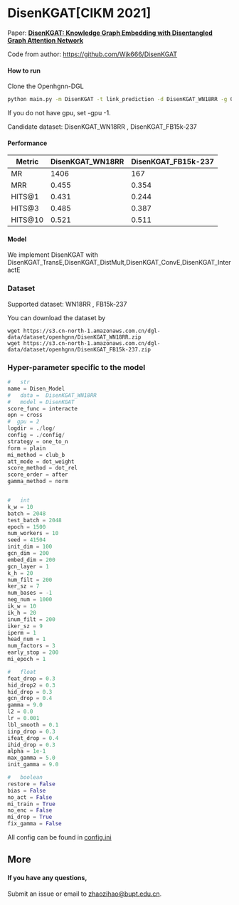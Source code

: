 # DisenKGAT[CIKM 2021]

Paper: [**DisenKGAT: Knowledge Graph Embedding with Disentangled
Graph Attention Network**](https://dl.acm.org/doi/10.1145/3459637.3482424)

Code from author:  https://github.com/Wjk666/DisenKGAT

#### How to run

Clone the Openhgnn-DGL

```bash
python main.py -m DisenKGAT -t link_prediction -d DisenKGAT_WN18RR -g 0
```

If you do not have gpu, set -gpu -1.

Candidate dataset: DisenKGAT_WN18RR , DisenKGAT_FB15k-237

#### Performance


| Metric | DisenKGAT_WN18RR | DisenKGAT_FB15k-237 |
| ------------------- | ------- | ------- | 
| MR       |1406   | 167  | 
| MRR       | 0.455   | 0.354   | 
| HITS@1       | 0.431   | 0.244     |  
| HITS@3       | 0.485   | 0.387  | 
| HITS@10       | 0.521   | 0.511  | 


#### Model

We implement DisenKGAT with DisenKGAT_TransE,DisenKGAT_DistMult,DisenKGAT_ConvE,DisenKGAT_InteractE

### Dataset

Supported dataset: WN18RR , FB15k-237

You can download the dataset by

```
wget https://s3.cn-north-1.amazonaws.com.cn/dgl-data/dataset/openhgnn/DisenKGAT_WN18RR.zip
wget https://s3.cn-north-1.amazonaws.com.cn/dgl-data/dataset/openhgnn/DisenKGAT_FB15k-237.zip
```

### Hyper-parameter specific to the model

```python
#   str
name = Disen_Model
#   data =  DisenKGAT_WN18RR
#   model = DisenKGAT
score_func = interacte
opn = cross
#  gpu = 2
logdir = ./log/
config = ./config/
strategy = one_to_n
form = plain
mi_method = club_b
att_mode = dot_weight
score_method = dot_rel
score_order = after
gamma_method = norm


#   int
k_w = 10
batch = 2048
test_batch = 2048
epoch = 1500
num_workers = 10
seed = 41504
init_dim = 100
gcn_dim = 200
embed_dim = 200
gcn_layer = 1
k_h = 20
num_filt = 200
ker_sz = 7
num_bases = -1
neg_num = 1000
ik_w = 10
ik_h = 20
inum_filt = 200
iker_sz = 9
iperm = 1
head_num = 1
num_factors = 3
early_stop = 200
mi_epoch = 1

#   float
feat_drop = 0.3
hid_drop2 = 0.3
hid_drop = 0.3
gcn_drop = 0.4
gamma = 9.0
l2 = 0.0
lr = 0.001
lbl_smooth = 0.1
iinp_drop = 0.3
ifeat_drop = 0.4
ihid_drop = 0.3
alpha = 1e-1
max_gamma = 5.0
init_gamma = 9.0

#   boolean
restore = False
bias = False
no_act = False
mi_train = True
no_enc = False
mi_drop = True
fix_gamma = False

```

All config can be found in [config.ini](../../config.ini)



## More

#### If you have any questions,

Submit an issue or email to [zhaozihao@bupt.edu.cn](mailto:zhaozihao@bupt.edu.cn).
